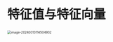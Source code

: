 # 特征值与特征向量

<img src="https://cvp.oss-cn-shanghai.aliyuncs.com/picgo/202403131145966.png" alt="image-20240313114504932" style="zoom:50%;" />